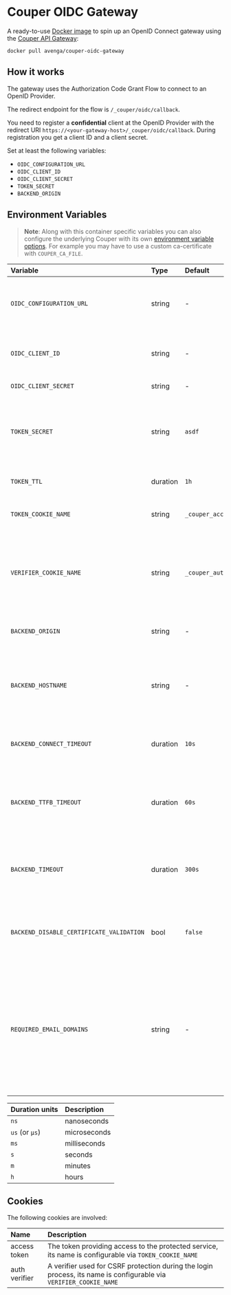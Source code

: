 # Couper OIDC Gateway

A ready-to-use [Docker image](https://hub.docker.com/r/avenga/couper-oidc-gateway) to spin up an OpenID Connect gateway using the [Couper API Gateway](https://github.com/avenga/couper):

`docker pull avenga/couper-oidc-gateway`

## How it works

The gateway uses the Authorization Code Grant Flow to connect to an OpenID Provider.

The redirect endpoint for the flow is `/_couper/oidc/callback`.

You need to register a **confidential** client at the OpenID Provider with the redirect URI `https://<your-gateway-host>/_couper/oidc/callback`. During registration you get a client ID and a client secret.

Set at least the following variables:

* `OIDC_CONFIGURATION_URL`
* `OIDC_CLIENT_ID`
* `OIDC_CLIENT_SECRET`
* `TOKEN_SECRET`
* `BACKEND_ORIGIN`

## Environment Variables

> **Note**: Along with this container specific variables you can also configure the underlying Couper with its own
> [environment variable options](https://github.com/avenga/couper/blob/master/DOCKER.md#environment-options).
> For example you may have to use a custom ca-certificate with `COUPER_CA_FILE`.

| Variable                                 | Type     | Default                | Description                                                                                                                                                           | Example                                        |
|:-----------------------------------------|:---------|:-----------------------|:----------------------------------------------------------------------------------------------------------------------------------------------------------------------|:-----------------------------------------------|
| `OIDC_CONFIGURATION_URL`                 | string   | -                      | The URL of the OpenID configuration at the OpenID Provider                                                                                                            | `https://.../.well-known/openid-configuration` |
| `OIDC_CLIENT_ID`                         | string   | -                      | The client ID of the client registered at the OpenID Provider                                                                                                         | -                                              |
| `OIDC_CLIENT_SECRET`                     | string   | -                      | The client secret                                                                                                                                                     | -                                              |
| `TOKEN_SECRET`                           | string   | `asdf`                 | The secret used for signing the access token (the signature algorithm is `HS256`)                                                                                     | `$e(rE4`                                       |
| `TOKEN_TTL`                              | duration | `1h`                   | The time-to-live of the access token                                                                                                                                  | `1h`                                           |
| `TOKEN_COOKIE_NAME`                      | string   | `_couper_access_token` | The name of the cookie storing the access token                                                                                                                       | `_couper_access_token`                         |
| `VERIFIER_COOKIE_NAME`                   | string   | `_couper_authvv`       | The name of the cookie storing the verifier used for CSRF protection during the login process                                                                         | `_couper_authvv`                               |
| `BACKEND_ORIGIN`                         | string   | -                      | The origin of the service to be protected                                                                                                                             | `https://www.example.com`                      |
| `BACKEND_HOSTNAME`                       | string   | -                      | The value of the HTTP host header field for the request to the protected service                                                                                      | -                                              |
| `BACKEND_CONNECT_TIMEOUT`                | duration | `10s`                  | The total timeout for dialing and connect to the origin                                                                                                               | -                                              |
| `BACKEND_TTFB_TIMEOUT`                   | duration | `60s`                  | The duration from writing the full request to the origin and receiving the answer                                                                                     | -                                              |
| `BACKEND_TIMEOUT`                        | duration | `300s`                 | The total deadline duration a backend request has for write and read/pipe                                                                                             | -                                              |
| `BACKEND_DISABLE_CERTIFICATE_VALIDATION` | bool     | `false`                | Disables the peer certificate validation for the protected service                                                                                                    | -                                              |
| `REQUIRED_EMAIL_DOMAINS`                 | string   | -                      | If non-empty: a list of comma-separated domains, one of which the user's email address (as per the ID token's `email` claim) must have, in order for the user to pass | `example.com,example.org`                      |

| Duration units | Description  |
|:---------------|:-------------|
| `ns`           | nanoseconds  |
| `us` (or `µs`) | microseconds |
| `ms`           | milliseconds |
| `s`            | seconds      |
| `m`            | minutes      |
| `h`            | hours        |

## Cookies

The following cookies are involved:

| Name          | Description                                                                                                       |
|:--------------|:------------------------------------------------------------------------------------------------------------------|
| access token  | The token providing access to the protected service, its name is configurable via `TOKEN_COOKIE_NAME`             |
| auth verifier | A verifier used for CSRF protection during the login process, its name is configurable via `VERIFIER_COOKIE_NAME` |
